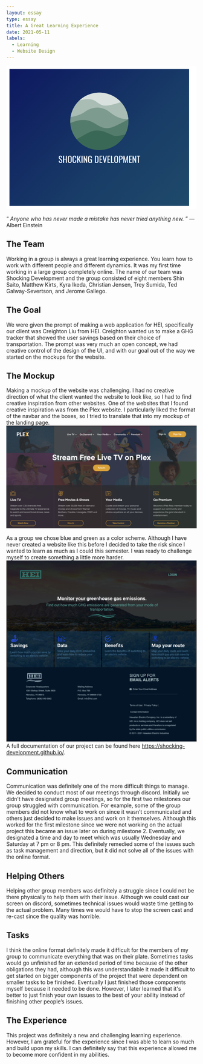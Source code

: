 ```yaml
---
layout: essay
type: essay
title: A Great Learning Experience   
date: 2021-05-11
labels:
  - Learning
  - Website Design
---
```


<img class="ui centered medium image" src="../images/SHOCKINGDEVELOPMENT.png" alt="NONE">


“ *Anyone who has never made a mistake has never tried anything new.* ” ― Albert Einstein

## The Team
Working in a group is always a great learning experience. You learn how to work with different people and different dynamics. It was my first time working in a large group completely online. The name of our team was Shocking Development and the group consisted of eight members Shin Saito, Matthew Kirts, Kyra Ikeda, Christian Jensen, Trey Sumida, Ted Galway-Severtson, and Jerome Gallego.

## The Goal
We were given the prompt of making a web application for HEI, specifically our client was Creighton Liu from HEI. Creighton wanted us to make a GHG tracker that showed the user savings based on their choice of transportation. The prompt was very much an open concept, we had creative control of the design of the UI, and with our goal out of the way we started on the mockups for the website. 

## The Mockup
Making a mockup of the website was challenging. I had no creative direction of what the client wanted the website to look like, so I had to find creative inspiration from other websites. One of the websites that I found creative inspiration was from the Plex website. I particularly liked the format of the navbar and the boxes, so I tried to translate that into my mockup of the landing page. <img class="ui right medium image" src="../images/PlexInspiration.png" alt="NONE">

As a group we chose blue and green as a color scheme. Although I have never created a website like this before I decided to take the risk since I wanted to learn as much as I could this semester. I was ready to challenge myself to create something a little more harder. 
<img class="ui right medium image" src="../images/Mockup.png" alt="NONE">
A full documentation of our project can be found here https://shocking-development.github.io/. 


## Communication 
Communication was definitely one of the more difficult things to manage. We decided to conduct most of our meetings through discord. Initially we didn’t have designated group meetings, so for the first two milestones our group struggled with communication. For example, some of the group members did not know what to work on since it wasn’t communicated and others just decided to make issues and work on it themselves. Although this worked for the first milestone since we were not working on the actual project this became an issue later on during milestone 2. Eventually, we designated a time and day to meet which was usually Wednesday and Saturday at 7 pm or 8 pm. This definitely remedied some of the issues such as task management and direction, but it did not solve all of the issues with the online format.


## Helping Others  
Helping other group members was definitely a struggle since I could not be there physically to help them with their issue. Although we could cast our screen on discord, sometimes technical issues would waste time getting to the actual problem. Many times we would have to stop the screen cast and re-cast since the quality was horrible.

## Tasks
I think the online format definitely made it difficult for the members of my group to communicate everything that was on their plate. Sometimes tasks would go unfinished for an extended period of time because of the other obligations they had, although this was understandable it made it difficult to get started on bigger components of the project that were dependent on smaller tasks to be finished. Eventually I just finished those components myself because it needed to be done. However, I later learned that it's better to just finish your own issues to the best of your ability instead of finishing other people’s issues.


## The Experience
This project was definitely a new and challenging learning experience. However, I am grateful for the experience since I was able to learn so much and build upon my skills. I can definitely say that this experience allowed me to become more confident in my abilities.
